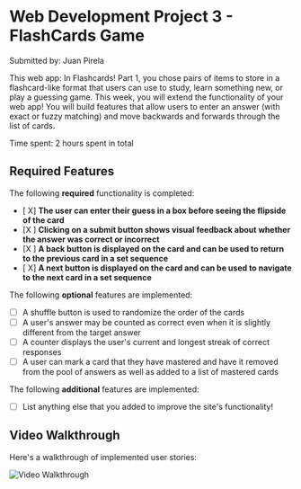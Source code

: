 # Web Development Project 3 - FlashCards Game

Submitted by: Juan Pirela

This web app: In Flashcards! Part 1, you chose pairs of items to store in a flashcard-like format that users can use to study, learn something new, or play a guessing game. This week, you will extend the functionality of your web app! You will build features that allow users to enter an answer (with exact or fuzzy matching) and move backwards and forwards through the list of cards.

Time spent: 2 hours spent in total

## Required Features

The following **required** functionality is completed:

- [ X] **The user can enter their guess in a box before seeing the flipside of the card**
- [X ] **Clicking on a submit button shows visual feedback about whether the answer was correct or incorrect**
- [X ] **A back button is displayed on the card and can be used to return to the previous card in a set sequence**
- [ X] **A next button is displayed on the card and can be used to navigate to the next card in a set sequence**

The following **optional** features are implemented:

- [ ] A shuffle button is used to randomize the order of the cards
- [ ] A user's answer may be counted as correct even when it is slightly different from the target answer
- [ ] A counter displays the user's current and longest streak of correct responses
- [ ] A user can mark a card that they have mastered and have it removed from the pool of answers as well as added to a list of mastered cards

The following **additional** features are implemented:

* [ ] List anything else that you added to improve the site's functionality!

## Video Walkthrough

Here's a walkthrough of implemented user stories:

<img src='/src/assets/Project3.gif' title='Video Walkthrough' width='' alt='Video Walkthrough' />

